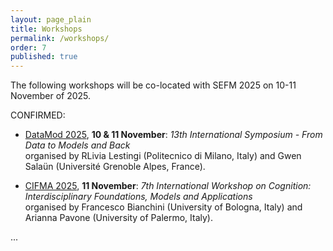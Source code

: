 ```yaml
---
layout: page_plain
title: Workshops
permalink: /workshops/
order: 7
published: true
---
```


The following workshops will be co-located with SEFM 2025 on 10-11 November of 2025. 


CONFIRMED:

- [DataMod 2025](https://datamod-symposium.github.io/DataMod-2025/), **10 & 11 November**: *13th International Symposium - From Data to Models and Back*  
organised by
RLivia Lestingi (Politecnico di Milano, Italy) and
Gwen Salaün (Université Grenoble Alpes, France).


- [CIFMA 2025](https://cifma.github.io), **11 November**: *7th International Workshop on Cognition: Interdisciplinary Foundations, Models and Applications*  
organised by
Francesco Bianchini (University of Bologna, Italy) and
Arianna Pavone (University of Palermo, Italy).

...
